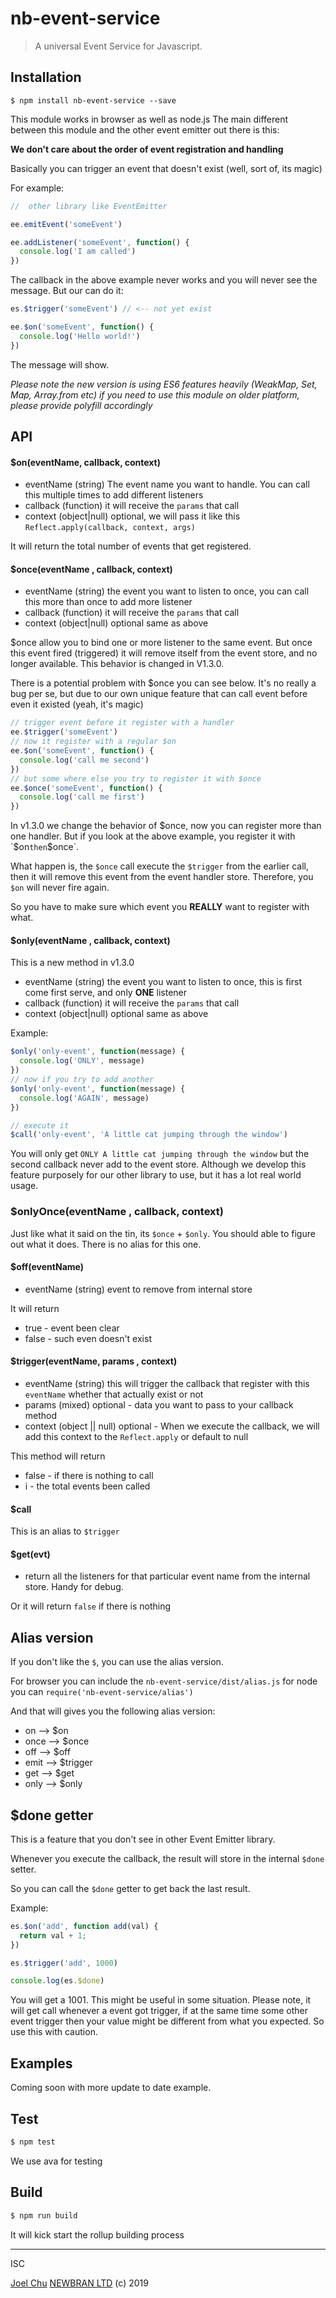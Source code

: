 # nb-event-service

> A universal Event Service for Javascript.

## Installation

    $ npm install nb-event-service --save

This module works in browser as well as node.js
The main different between this module and the other event emitter out there is this:

**We don't care about the order of event registration and handling**

Basically you can trigger an event that doesn't exist (well, sort of, its magic)

For example:

```js
//  other library like EventEmitter

ee.emitEvent('someEvent')

ee.addListener('someEvent', function() {
  console.log('I am called')
})

```

The callback in the above example never works and you will never see the message. But our can do it:

```js
es.$trigger('someEvent') // <-- not yet exist

ee.$on('someEvent', function() {
  console.log('Hello world!')
})
```

The message will show.

*Please note the new version is using ES6 features heavily (WeakMap, Set, Map, Array.from etc) if you need to
use this module on older platform, please provide polyfill accordingly*

## API

#### $on(eventName, callback, context)

* eventName (string) The event name you want to handle. You can call this multiple times to add different listeners
* callback (function) it will receive the `params` that call
* context (object|null) optional, we will pass it like this `Reflect.apply(callback, context, args)`

It will return the total number of events that get registered.

#### $once(eventName , callback, context)

* eventName (string) the event you want to listen to once, you can call this more than once to add more listener
* callback (function) it will receive the `params` that call
* context (object|null) optional same as above

$once allow you to bind one or more listener to the same event. But once this event fired (triggered)
it will remove itself from the event store, and no longer available. This behavior is changed in V1.3.0.

There is a potential problem with $once you can see below. It's no really a bug per se, but due to our
own unique feature that can call event before even it existed (yeah, it's magic)


```js
// trigger event before it register with a handler
ee.$trigger('someEvent')
// now it register with a regular $on
ee.$on('someEvent', function() {
  console.log('call me second')
})
// but some where else you try to register it with $once
ee.$once('someEvent', function() {
  console.log('call me first')
})
```

In v1.3.0 we change the behavior of $once, now you can register more than one handler.
But if you look at the above example, you register it with `$on` then `$once`.

What happen is, the `$once` call execute the `$trigger` from the earlier call, then it will
remove this event from the event handler store. Therefore, you `$on` will never fire again.

So you have to make sure which event you **REALLY** want to register with what.

#### $only(eventName , callback, context)

This is a new method in v1.3.0

* eventName (string) the event you want to listen to once, this is first come first serve, and only **ONE** listener
* callback (function) it will receive the `params` that call
* context (object|null) optional same as above

Example:

```js
$only('only-event', function(message) {
  console.log('ONLY', message)
})
// now if you try to add another
$only('only-event', function(message) {
  console.log('AGAIN', message)
})

// execute it
$call('only-event', 'A little cat jumping through the window')

```

You will only get `ONLY A little cat jumping through the window` but the second callback never add to the event store.
Although we develop this feature purposely for our other library to use, but it has a lot real world usage.

### $onlyOnce(eventName , callback, context)

Just like what it said on the tin, its `$once` + `$only`. You should able to figure out what it does.
There is no alias for this one.


#### $off(eventName)

* eventName (string) event to remove from internal store  

It will return

* true - event been clear
* false - such even doesn't exist

#### $trigger(eventName, params , context)

* eventName (string) this will trigger the callback that register with this `eventName` whether that actually exist or not
* params (mixed) optional - data you want to pass to your callback method
* context (object || null) optional - When we execute the callback, we will add this context to the `Reflect.apply` or default to null

This method will return

* false - if there is nothing to call
* i - the total events been called

#### $call

This is an alias to `$trigger`

#### $get(evt)

* return all the listeners for that particular event name from the internal store. Handy for debug.

Or it will return `false` if there is nothing

## Alias version

If you don't like the `$`, you can use the alias version.

For browser you can include the `nb-event-service/dist/alias.js` for node you can `require('nb-event-service/alias')`

And that will gives you the following alias version:

- on --> $on
- once --> $once
- off --> $off
- emit --> $trigger
- get --> $get
- only --> $only

## $done getter

This is a feature that you don't see in other Event Emitter library.

Whenever you execute the callback, the result will store in the internal `$done` setter.

So you can call the `$done` getter to get back the last result.

Example:

```js
es.$on('add', function add(val) {
  return val + 1;
})

es.$trigger('add', 1000)

console.log(es.$done)

```

You will get a 1001. This might be useful in some situation. Please note, it will get call
whenever a event got trigger, if at the same time some other event trigger then your value
might be different from what you expected. So use this with caution.

## Examples

Coming soon with more update to date example.

## Test

```sh
$ npm test  
```

We use ava for testing

## Build

```sh
$ npm run build
```

It will kick start the rollup building process

---

ISC

[Joel Chu](https://joelchu.com) [NEWBRAN LTD](https://newbran.ch) (c) 2019
